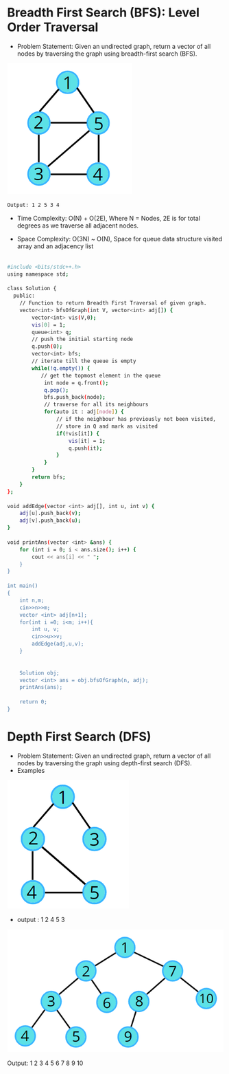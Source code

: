 # Breadth First Search (BFS): Level Order Traversal
- Problem Statement: Given an undirected graph, return a vector of all nodes by traversing the graph using breadth-first search (BFS).
  
![graph](./imaged/image1.png)

```bash 
Output: 1 2 5 3 4 

```
- Time Complexity: O(N) + O(2E), Where N = Nodes, 2E is for total degrees as we traverse all adjacent nodes.

- Space Complexity: O(3N) ~ O(N), Space for queue data structure visited array and an adjacency list

```bash

#include <bits/stdc++.h>
using namespace std;

class Solution {
  public:
    // Function to return Breadth First Traversal of given graph.
    vector<int> bfsOfGraph(int V, vector<int> adj[]) {
        vector<int> vis(V,0); 
        vis[0] = 1; 
        queue<int> q;
        // push the initial starting node 
        q.push(0); 
        vector<int> bfs; 
        // iterate till the queue is empty 
        while(!q.empty()) {
           // get the topmost element in the queue 
            int node = q.front(); 
            q.pop(); 
            bfs.push_back(node); 
            // traverse for all its neighbours 
            for(auto it : adj[node]) {
                // if the neighbour has previously not been visited, 
                // store in Q and mark as visited 
                if(!vis[it]) {
                    vis[it] = 1; 
                    q.push(it); 
                }
            }
        }
        return bfs; 
    }
};

void addEdge(vector <int> adj[], int u, int v) {
    adj[u].push_back(v);
    adj[v].push_back(u);
}

void printAns(vector <int> &ans) {
    for (int i = 0; i < ans.size(); i++) {
        cout << ans[i] << " ";
    }
}

int main() 
{
    int n,m;
    cin>>n>>m;
    vector <int> adj[n+1];
    for(int i =0; i<m; i++){
        int u, v;
        cin>>u>>v;
        addEdge(adj,u,v);
    }
    

    Solution obj;
    vector <int> ans = obj.bfsOfGraph(n, adj);
    printAns(ans);

    return 0;
}
```
# Depth First Search (DFS)


- Problem Statement: Given an undirected graph, return a vector of all nodes by traversing the graph using depth-first search (DFS).
- Examples
  
![graph](./imaged/image2.png)

- output :  1 2 4 5 3

![graph](./imaged/image3.png)

Output: 1 2 3 4 5 6 7 8 9 10




